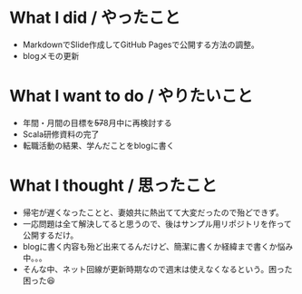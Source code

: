 # What I did / やったこと
- MarkdownでSlide作成してGitHub Pagesで公開する方法の調整。
- blogメモの更新

# What I want to do / やりたいこと
- 年間・月間の目標を~~57~~8月中に再検討する
- Scala研修資料の完了
- 転職活動の結果、学んだことをblogに書く

# What I thought / 思ったこと
- 帰宅が遅くなったことと、妻娘共に熱出てて大変だったので殆どできず。
- 一応問題は全て解決してると思うので、後はサンプル用リポジトリを作って公開するだけ。
- blogに書く内容も殆ど出来てるんだけど、簡潔に書くか経緯まで書くか悩み中。。。
- そんな中、ネット回線が更新時期なので週末は使えなくなるという。困った困った😆
